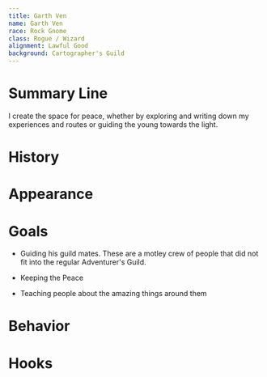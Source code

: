 ```yaml
---
title: Garth Ven
name: Garth Ven
race: Rock Gnome
class: Rogue / Wizard
alignment: Lawful Good
background: Cartographer's Guild
---
```



# Summary Line

I create the space for peace, whether by exploring and writing down my experiences and routes or guiding the young towards the light.

# History

# Appearance

# Goals

- Guiding his guild mates. These are a motley crew of people that did not fit into the regular Adventurer's Guild.

- Keeping the Peace

- Teaching people about the amazing things around them

# Behavior

# Hooks

